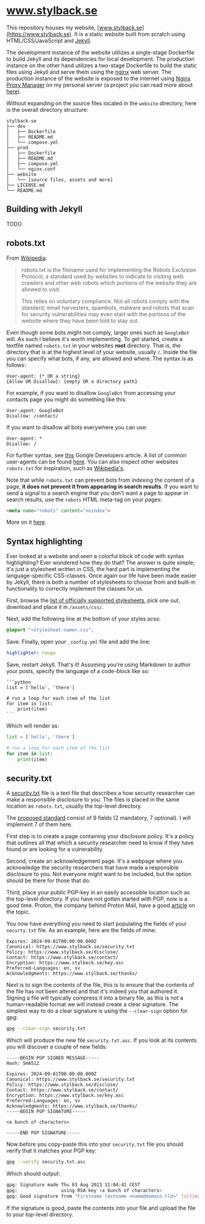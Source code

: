 # www.stylback.se
This repository houses my website, [www.stylback.se](https://www.stylback.se). It is a static website built from scratch using HTML/CSS/JavaScript and [Jekyll](https://jekyllrb.com/).

The development instance of the website utilizes a single-stage Dockerfile to build Jekyll and its dependencies for local development. The production instance on the other hand utilizes a two-stage Dockerfile to build the static files using Jekyll and serve them using the [nginx](https://nginx.org/en/) web server. The production instance of the website is exposed to the internet using [Nginx Proxy Manager](https://nginxproxymanager.com/) on my personal server (a project you can read more about [here](https://github.com/Stylback/home-server)).

Without expanding on the source files located in the `website` directory, here is the overall directory structure:

```
stylback-se
├── dev
│   ├── Dockerfile
│   ├── README.md
│   └── compose.yml
├── prod
│   ├── Dockerfile
│   ├── README.md
│   ├── compose.yml
│   └── nginx.conf
├── website
│   └── [source files, assets and more]
├── LICENSE.md
└── README.md
```

## Building with Jekyll
TODO

## robots.txt
From [Wikipedia](https://en.wikipedia.org/wiki/Robots.txt):
>robots.txt is the filename used for implementing the Robots Exclusion Protocol, a standard used by websites to indicate to visiting web crawlers and other web robots which portions of the website they are allowed to visit.
>
>This relies on voluntary compliance. Not all robots comply with the standard; email harvesters, spambots, malware and robots that scan for security vulnerabilities may even start with the portions of the website where they have been told to stay out.

Even though some bots might not comply, larger ones such as `GoogleBot` will. As such I believe it's worth implementing. To get started, create a textfile named `robots.txt` in your websites **root** directory. That is, the directory that is at the highest level of your website, usually `/`. Inside the file you can specify what bots, if any, are allowed and where. The syntax is as follows:

```
User-agent: {* OR a string}
{Allow OR Disallow}: {empty OR a directory path}
```

For example, if you want to disallow `GoogleBot` from accessing your contacts page you might do something like this:

```
User-agent: GoogleBot
Disallow: /contact/
```

If you want to disallow all bots everywhere you can use:

```
User-agent: *
Disallow: /
```

For further syntax, see [this](https://developers.google.com/search/docs/crawling-indexing/robots/create-robots-txt) Google Developers article. A list of common user-agents can be found [here](https://user-agents.net/bots). You can also inspect other websites `robots.txt` for inspiration, such as [Wikipedia's](https://en.wikipedia.org/robots.txt).

Note that while `robots.txt` can prevent bots from indexing the content of a page, **it does not prevent it from appearing in search results**.
If you want to send a signal to a search engine that you don't want a page to appear in search results, use the `robots` HTML meta-tag on your pages:

```html
<meta name="robots" content="noindex">
```

More on it [here](https://developers.google.com/search/docs/crawling-indexing/robots-meta-tag).

## Syntax highlighting
Ever looked at a website and seen a colorful block of code with syntax highlighting? Ever wondered how they do that?
The answer is quite simple; it's just a stylesheet written in CSS, the hard part is implementing the language-specific CSS-classes.
Once again our life have been made easier by Jekyll, there is both a number of stylesheets to choose from and built-in functionality to correctly implement the classes for us.

First, browse the [list of officially supported stylesheets](https://jwarby.github.io/jekyll-pygments-themes/languages/javascript.html), pick one out, download and place it in `/assets/css/`.

Next, add the following line at the bottom of your styles.scss:

```css
@import "<stylesheet-name>.css";
```

Save. Finally, open your `_config.yml` file and add the line:

```yml
highlighter: rouge
```

Save, restart Jekyll. That's it! Assuming you're using Markdown to author your posts, specify the language of a code-block like so:

````
```python
list = ['hello', 'there']

# run a loop for each item of the list
for item in list:
    print(item)
```
````

Which will render as:

```python
list = ['hello', 'there']

# run a loop for each item of the list
for item in list:
    print(item)
```

## security.txt
A [security.txt](https://en.wikipedia.org/wiki/Security.txt) file is a text file that describes a how security researcher can make a responsible disclosure to you. The files is placed in the same location as `robots.txt`, usually the top-level directory.

The [proposed standard](https://securitytxt.org/) consist of 9 fields (2 mandatory, 7 optional). I will implement 7 of them here.

First step is to create a page containing your disclosure policy. It's a policy that outlines all that which a security researcher need to know if they have found or are looking for a vulnerability.

Second, create an acknowledgement page. It's a webpage where you acknowledge the security researchers that have made a responsible disclosure to you. Not everyone might want to be included, but the option should be there for those that do.

Third, place your public PGP-key in an easily accessible location such as the top-level directory. If you have not gotten started with PGP, now is a good time. Proton, the company behind Proton Mail, have a good [article](https://proton.me/blog/what-is-pgp-encryption) on the topic.

You now have everything you need to start populating the fields of your `securty.txt` file. As an example, here are the fields of mine:

```
Expires: 2024-09-01T00:00:00.000Z
Canonical: https://www.stylback.se/security.txt
Policy: https://www.stylback.se/disclose/
Contact: https://www.stylback.se/contact/
Encryption: https://www.stylback.se/key.asc
Preferred-Languages: en, sv
Acknowledgments: https://www.stylback.se/thanks/
```

Next is to sign the contents of the file, this is to ensure that the contents of the file has not been altered and that it's indeed you that authored it. Signing a file will typically compress it into a binary file, as this is not a human-readable format we will instead create a clear signature. The simplest way to do a clear signature is using the `--clear-sign` option for gpg:

```bash
gpg --clear-sign security.txt
```

Which will produce the new file `security.txt.asc`. If you look at its contents you will discover a couple of new fields:

```
-----BEGIN PGP SIGNED MESSAGE-----
Hash: SHA512

Expires: 2024-09-01T00:00:00.000Z
Canonical: https://www.stylback.se/security.txt
Policy: https://www.stylback.se/disclose/
Contact: https://www.stylback.se/contact/
Encryption: https://www.stylback.se/key.asc
Preferred-Languages: en, sv
Acknowledgments: https://www.stylback.se/thanks/
-----BEGIN PGP SIGNATURE-----

<a bunch of characters>

-----END PGP SIGNATURE-----
```

Now before you copy-paste this into your `security.txt` file you should verify that it matches your PGP key:

```bash
gpg --verify security.txt.asc
```

Which should output:

```bash
gpg: Signature made Thu 03 Aug 2023 11:04:41 CEST
gpg:                using RSA key <a bunch of characters>
gpg: Good signature from "Firstname lastname <name@domain.tld>" [ultimate]
```

If the signature is good, paste the contents into your file and upload the file to your top-level directory.